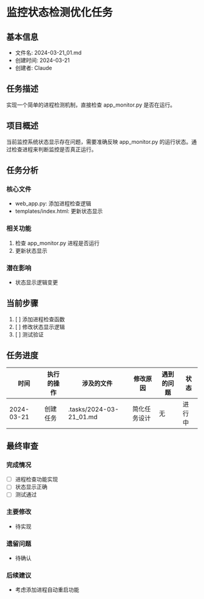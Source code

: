 # 监控状态检测优化任务

## 基本信息
- 文件名: 2024-03-21_01.md
- 创建时间: 2024-03-21
- 创建者: Claude

## 任务描述
实现一个简单的进程检测机制，直接检查 app_monitor.py 是否在运行。

## 项目概述
当前监控系统状态显示存在问题，需要准确反映 app_monitor.py 的运行状态。通过检查进程来判断监控是否真正运行。

## 任务分析

### 核心文件
- web_app.py: 添加进程检查逻辑
- templates/index.html: 更新状态显示

### 相关功能
1. 检查 app_monitor.py 进程是否运行
2. 更新状态显示

### 潜在影响
- 状态显示逻辑变更

## 当前步骤
1. [ ] 添加进程检查函数
2. [ ] 修改状态显示逻辑
3. [ ] 测试验证

## 任务进度
| 时间 | 执行的操作 | 涉及的文件 | 修改原因 | 遇到的问题 | 状态 |
|------|------------|------------|----------|------------|------|
| 2024-03-21 | 创建任务 | .tasks/2024-03-21_01.md | 简化任务设计 | 无 | 进行中 |

## 最终审查
### 完成情况
- [ ] 进程检查功能实现
- [ ] 状态显示正确
- [ ] 测试通过

### 主要修改
- 待实现

### 遗留问题
- 待确认

### 后续建议
- 考虑添加进程自动重启功能 